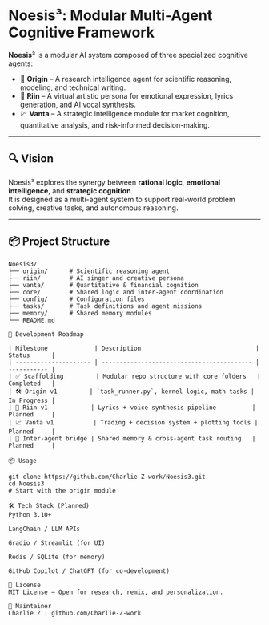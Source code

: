 # Noesis³: Modular Multi-Agent Cognitive Framework

**Noesis³** is a modular AI system composed of three specialized cognitive agents:

- 🧠 **Origin** – A research intelligence agent for scientific reasoning, modeling, and technical writing.
- 🎼 **Riin** – A virtual artistic persona for emotional expression, lyrics generation, and AI vocal synthesis.
- 💹 **Vanta** – A strategic intelligence module for market cognition, quantitative analysis, and risk-informed decision-making.

---

## 🔍 Vision

Noesis³ explores the synergy between **rational logic**, **emotional intelligence**, and **strategic cognition**.  
It is designed as a multi-agent system to support real-world problem solving, creative tasks, and autonomous reasoning.

---

## 📦 Project Structure

```text
Noesis3/
├── origin/      # Scientific reasoning agent
├── riin/        # AI singer and creative persona
├── vanta/       # Quantitative & financial cognition
├── core/        # Shared logic and inter-agent coordination
├── config/      # Configuration files
├── tasks/       # Task definitions and agent missions
├── memory/      # Shared memory modules
└── README.md

🚀 Development Roadmap

| Milestone             | Description                                | Status      |
| --------------------- | ------------------------------------------ | ----------- |
| ✅ Scaffolding         | Modular repo structure with core folders   | Completed   |
| 🛠️ Origin v1         | `task_runner.py`, kernel logic, math tasks | In Progress |
| 🎵 Riin v1            | Lyrics + voice synthesis pipeline          | Planned     |
| 📈 Vanta v1           | Trading + decision system + plotting tools | Planned     |
| 🔁 Inter-agent bridge | Shared memory & cross-agent task routing   | Planned     |

📦 Usage

git clone https://github.com/Charlie-Z-work/Noesis3.git
cd Noesis3
# Start with the origin module

🛠️ Tech Stack (Planned)
Python 3.10+

LangChain / LLM APIs

Gradio / Streamlit (for UI)

Redis / SQLite (for memory)

GitHub Copilot / ChatGPT (for co-development)

📄 License
MIT License – Open for research, remix, and personalization.

👤 Maintainer
Charlie Z · github.com/Charlie-Z-work
